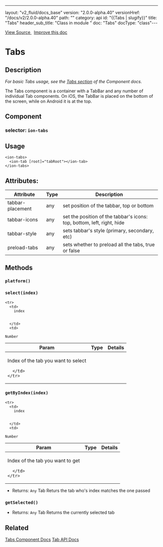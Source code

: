 ---
layout: "v2_fluid/docs_base"
version: "2.0.0-alpha.40"
versionHref: "/docs/v2/2.0.0-alpha.40"
path: ""
category: api
id: "{{Tabs | slugify}}"
title: "Tabs"
header_sub_title: "Class in module "
doc: "Tabs"
docType: "class"---




<div class="improve-docs">
  <a href='http://github.com/driftyco/ionic2/tree/master/ionic/components/tabs/tabs.ts#L10'>
    View Source
  </a>
  &nbsp;
  <a href='http://github.com/driftyco/ionic2/edit/master/ionic/components/tabs/tabs.ts#L10'>
    Improve this doc
  </a>

</div>




<h1 class="api-title">


Tabs






</h1>






<h2>Description</h2>

<p><em>For basic Tabs usage, see the <a href="../../../../components/#tabs">Tabs section</a>
of the Component docs.</em></p>
<p>The Tabs component is a container with a TabBar and any number of
individual Tab components. On iOS, the TabBar is placed on the bottom of
the screen, while on Android it is at the top.</p>


<h2>Component</h2>
<h3>selector: <code>ion-tabs</code></h3>

<h2>Usage</h2>

<pre><code class="lang-html">&lt;ion-tabs&gt;
  &lt;ion-tab [root]=&quot;tabRoot&quot;&gt;&lt;/ion-tab&gt;
&lt;/ion-tabs&gt;
</code></pre>






<h2>Attributes:</h2>
<table class="table" style="margin:0;">
<thead>
<tr>
<th>Attribute</th>




















<th>Type</th>


<th>Description</th>
</tr>
</thead>
<tbody>

<tr>
<td>
tabbar-placement
</td>


<td>
any
</td>


<td>
set position of the tabbar, top or bottom
</td>
</tr>

<tr>
<td>
tabbar-icons
</td>


<td>
any
</td>


<td>
set the position of the tabbar's icons: top, bottom, left, right, hide
</td>
</tr>

<tr>
<td>
tabbar-style
</td>


<td>
any
</td>


<td>
sets tabbar's style (primary, secondary, etc)
</td>
</tr>

<tr>
<td>
preload-tabs
</td>


<td>
any
</td>


<td>
sets whether to preload all the tabs, true or false
</td>
</tr>

</tbody>
</table>


<h2>Methods</h2>

<div id="platform"></div>

<h3>
<code>platform()</code>

</h3>












<div id="select"></div>

<h3>
<code>select(index)</code>

</h3>





<table class="table" style="margin:0;">
  <thead>
    <tr>
      <th>Param</th>
      <th>Type</th>
      <th>Details</th>
    </tr>
  </thead>
  <tbody>
    
    <tr>
      <td>
        index
        
        
      </td>
      <td>
        
  <code>Number</code>
      </td>
      <td>
        <p>Index of the tab you want to select</p>

        
      </td>
    </tr>
    
  </tbody>
</table>









<div id="getByIndex"></div>

<h3>
<code>getByIndex(index)</code>

</h3>





<table class="table" style="margin:0;">
  <thead>
    <tr>
      <th>Param</th>
      <th>Type</th>
      <th>Details</th>
    </tr>
  </thead>
  <tbody>
    
    <tr>
      <td>
        index
        
        
      </td>
      <td>
        
  <code>Number</code>
      </td>
      <td>
        <p>Index of the tab you want to get</p>

        
      </td>
    </tr>
    
  </tbody>
</table>






* Returns: 
  <code>Any</code> Tab Returs the tab who's index matches the one passed




<div id="getSelected"></div>

<h3>
<code>getSelected()</code>

</h3>








* Returns: 
  <code>Any</code> Tab Returns the currently selected tab




<h2>Related</h2>

<a href='/docs/v2/components#tabs'>Tabs Component Docs</a>
<a href='../Tab'>Tab API Docs</a><!-- end content block -->


<!-- end body block -->

